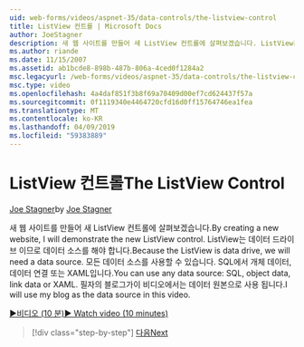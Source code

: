 ```yaml
---
uid: web-forms/videos/aspnet-35/data-controls/the-listview-control
title: ListView 컨트롤 | Microsoft Docs
author: JoeStagner
description: 새 웹 사이트를 만들어 새 ListView 컨트롤에 살펴보겠습니다. ListView는 데이터 드라이브 이므로 데이터 소스를 해야 합니다. 모든 데이터를 사용 하는 중...
ms.author: riande
ms.date: 11/15/2007
ms.assetid: ab1bcde8-898b-487b-806a-4ced0f1284a2
msc.legacyurl: /web-forms/videos/aspnet-35/data-controls/the-listview-control
msc.type: video
ms.openlocfilehash: 4a4daf851f3b8f69a70409d00ef7cd624437f57a
ms.sourcegitcommit: 0f1119340e4464720cfd16d0ff15764746ea1fea
ms.translationtype: MT
ms.contentlocale: ko-KR
ms.lasthandoff: 04/09/2019
ms.locfileid: "59383889"
---
```

# <a name="the-listview-control"></a><span data-ttu-id="b0741-105">ListView 컨트롤</span><span class="sxs-lookup"><span data-stu-id="b0741-105">The ListView Control</span></span>

<span data-ttu-id="b0741-106">[Joe Stagner](https://github.com/JoeStagner)</span><span class="sxs-lookup"><span data-stu-id="b0741-106">by [Joe Stagner](https://github.com/JoeStagner)</span></span>

<span data-ttu-id="b0741-107">새 웹 사이트를 만들어 새 ListView 컨트롤에 살펴보겠습니다.</span><span class="sxs-lookup"><span data-stu-id="b0741-107">By creating a new website, I will demonstrate the new ListView control.</span></span> <span data-ttu-id="b0741-108">ListView는 데이터 드라이브 이므로 데이터 소스를 해야 합니다.</span><span class="sxs-lookup"><span data-stu-id="b0741-108">Because the ListView is data drive, we will need a data source.</span></span> <span data-ttu-id="b0741-109">모든 데이터 소스를 사용할 수 있습니다. SQL에서 개체 데이터, 데이터 연결 또는 XAML입니다.</span><span class="sxs-lookup"><span data-stu-id="b0741-109">You can use any data source: SQL, object data, link data or XAML.</span></span> <span data-ttu-id="b0741-110">필자의 블로그가이 비디오에서는 데이터 원본으로 사용 됩니다.</span><span class="sxs-lookup"><span data-stu-id="b0741-110">I will use my blog as the data source in this video.</span></span>

[<span data-ttu-id="b0741-111">&#9654;비디오 (10 분)</span><span class="sxs-lookup"><span data-stu-id="b0741-111">&#9654; Watch video (10 minutes)</span></span>](https://channel9.msdn.com/Blogs/ASP-NET-Site-Videos/the-listview-control)

> [!div class="step-by-step"]
> [<span data-ttu-id="b0741-112">다음</span><span class="sxs-lookup"><span data-stu-id="b0741-112">Next</span></span>](the-datapager-control.md)
